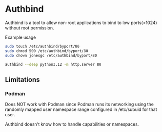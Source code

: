 # Authbind

Authbind is a tool to allow non-root applications to bind to low ports(<1024)
without root permission.

Example usage

```bash
sudo touch /etc/authbind/byport/80
sudo chmod 500 /etc/authbind/byport/80
sudo chown jonesgc /etc/authbind/byport/80

authbind --deep python3.12 -m http.server 80
```

## Limitations

### Podman

Does NOT work with Podman since Podman runs its networking using the randomly 
mapped user namespace range configured in /etc/subuid for that user.  

Authbind doesn't know how to handle capabilities or namespaces.
